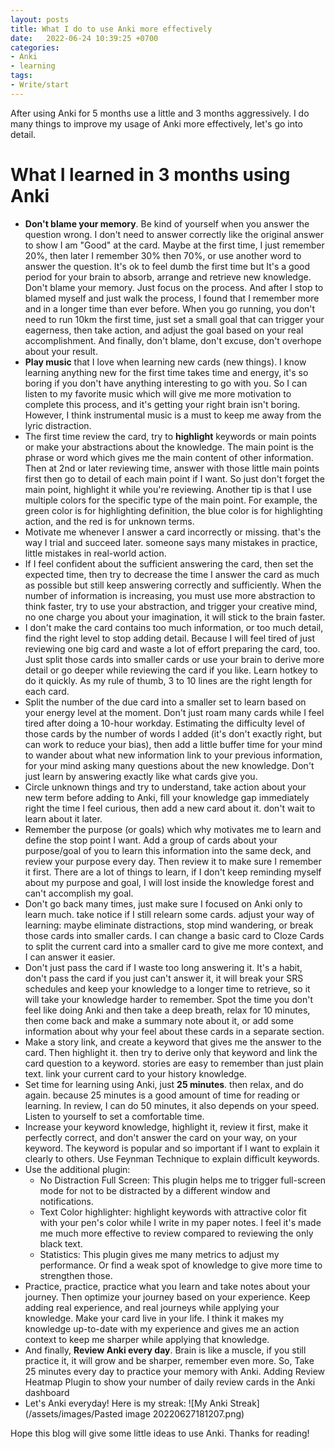 ```yaml
---
layout: posts
title: What I do to use Anki more effectively
date:   2022-06-24 10:39:25 +0700
categories: 
- Anki
- learning
tags:
- Write/start 
---
```

After using Anki for 5 months use a little and 3 months aggressively. I do many things to improve my usage of Anki more effectively, let's go into detail. 
# What I learned in 3 months using Anki
- **Don't blame your memory**. Be kind of yourself when you answer the question wrong. I don't need to answer correctly like the original answer to show I am "Good" at the card. Maybe at the first time, I just remember 20%, then later I remember 30% then 70%, or use another word to answer the question. It's ok to feel dumb the first time but It's a good period for your brain to absorb, arrange and retrieve new knowledge. Don't blame your memory. Just focus on the process. And after I stop to blamed myself and just walk the process, I found that I remember more and in a longer time than ever before. When you go running, you don't need to run 10km the first time, just set a small goal that can trigger your eagerness, then take action, and adjust the goal based on your real accomplishment. And finally, don't blame, don't excuse, don't overhope about your result. 
- **Play music** that I love when learning new cards (new things). I know learning anything new for the first time takes time and energy, it's so boring if you don't have anything interesting to go with you. So I can listen to my favorite music which will give me more motivation to complete this process, and it's getting your right brain isn't boring. However, I think instrumental music is a must to keep me away from the lyric distraction.
- The first time review the card, try to **highlight** keywords or main points or make your abstractions about the knowledge. The main point is the phrase or word which gives me the main content of other information. Then at 2nd or later reviewing time, answer with those little main points first then go to detail of each main point if I want. So just don't forget the main point, highlight it while you're reviewing. Another tip is that I use multiple colors for the specific type of the main point. For example, the green color is for highlighting definition, the blue color is for highlighting action, and the red is for unknown terms.   
- Motivate me whenever I answer a card incorrectly or missing. that's the way I trial and succeed later. someone says many mistakes in practice, little mistakes in real-world action.
- If I feel confident about the sufficient answering the card, then set the expected time, then try to decrease the time I answer the card as much as possible but still keep answering correctly and sufficiently. When the number of information is increasing, you must use more abstraction to think faster, try to use your abstraction, and trigger your creative mind, no one charge you about your imagination, it will stick to the brain faster.
- I don't make the card contains too much information, or too much detail, find the right level to stop adding detail. Because I will feel tired of just reviewing one big card and waste a lot of effort preparing the card, too. Just split those cards into smaller cards or use your brain to derive more detail or go deeper while reviewing the card if you like. Learn hotkey to do it quickly. As my rule of thumb, 3 to 10 lines are the right length for each card.
- Split the number of the due card into a smaller set to learn based on your energy level at the moment. Don't just roam many cards while I feel tired after doing a 10-hour workday. Estimating the difficulty level of those cards by the number of words I added (it's don't exactly right, but can work to reduce your bias), then add a little buffer time for your mind to wander about what new information link to your previous information, for your mind asking many questions about the new knowledge. Don't just learn by answering exactly like what cards give you.
- Circle unknown things and try to understand, take action about your new term before adding to Anki, fill your knowledge gap immediately right the time I feel curious, then add a new card about it. don't wait to learn about it later.
- Remember the purpose (or goals) which why motivates me to learn and define the stop point I want. Add a group of cards about your purpose/goal of you to learn this information into the same deck, and review your purpose every day. Then review it to make sure I remember it first. There are a lot of things to learn, if I don't keep reminding myself about my purpose and goal, I will lost inside the knowledge forest and can't accomplish my goal.
- Don't go back many times, just make sure I focused on Anki only to learn much. take notice if I still relearn some cards. adjust your way of learning: maybe eliminate distractions, stop mind wandering, or break those cards into smaller cards. I can change a basic card to Cloze Cards to split the current card into a smaller card to give me more context, and I can answer it easier.
- Don't just pass the card if I waste too long answering it. It's a habit, don't pass the card if you just can't answer it, it will break your SRS schedules and keep your knowledge to a longer time to retrieve, so it will take your knowledge harder to remember. Spot the time you don't feel like doing Anki and then take a deep breath, relax for 10 minutes, then come back and make a summary note about it, or add some information about why your feel about these cards in a separate section.
- Make a story link, and create a keyword that gives me the answer to the card. Then highlight it. then try to derive only that keyword and link the card question to a keyword. stories are easy to remember than just plain text. link your current card to your history knowledge.
- Set time for learning using Anki, just **25 minutes**. then relax, and do again. because 25 minutes is a good amount of time for reading or learning. In review, I can do 50 minutes, it also depends on your speed. Listen to yourself to set a comfortable time.
- Increase your keyword knowledge, highlight it, review it first, make it perfectly correct, and don't answer the card on your way, on your keyword. The keyword is popular and so important if I want to explain it clearly to others. Use Feynman Technique to explain difficult keywords.
- Use the additional plugin:
	- No Distraction Full Screen: This plugin helps me to trigger full-screen mode for not to be distracted by a different window and notifications.
	- Text Color highlighter: highlight keywords with attractive color fit with your pen's color while I write in my paper notes. I feel it's made me much more effective to review compared to reviewing the only black text.
	- Statistics: This plugin gives me many metrics to adjust my performance. Or find a weak spot of knowledge to give more time to strengthen those.
- Practice, practice, practice what you learn and take notes about your journey. Then optimize your journey based on your experience. Keep adding real experience, and real journeys while applying your knowledge. Make your card live in your life. I think it makes my knowledge up-to-date with my experience and gives me an action context to keep me sharper while applying that knowledge. 
- And finally, **Review Anki every day**. Brain is like a muscle, if you still practice it, it will grow and be sharper, remember even more. So, Take 25 minutes every day to practice your memory with Anki. Adding Review Heatmap Plugin to show your number of daily review cards in the Anki dashboard 
- Let's Anki everyday! Here is my streak: ![My Anki Streak](/assets/images/Pasted image 20220627181207.png)

Hope this blog will give some little ideas to use Anki. Thanks for reading!